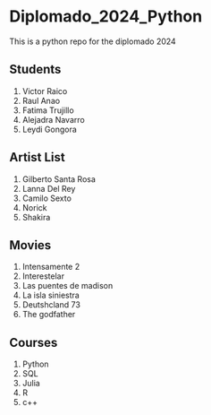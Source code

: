 # Diplomado_2024_Python
This is a python repo for the diplomado 2024

## Students
1. Victor Raico
2. Raul Anao
3. Fatima Trujillo
4. Alejadra Navarro
5. Leydi Gongora

## Artist List
1. Gilberto Santa Rosa
2. Lanna Del Rey
3. Camilo Sexto
4. Norick
5. Shakira

## Movies
1. Intensamente 2
2. Interestelar
3. Las puentes de madison
4. La isla siniestra
5. Deutshcland 73
6. The godfather

## Courses
1. Python
2. SQL
3. Julia
4. R
5. c++
